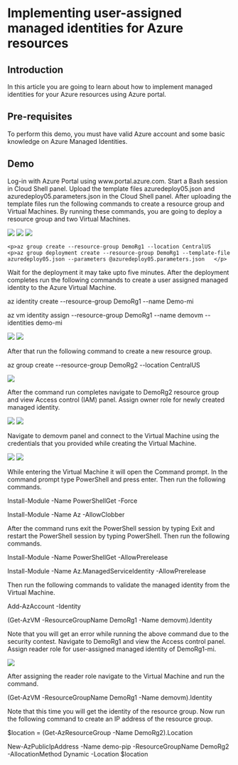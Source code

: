 <h1>Implementing user-assigned managed identities for Azure resources</h1>

<h2>Introduction</h2>
<p>In this article you are going to learn about how to implement managed identities for your Azure resources using Azure portal.</p>

<h2>Pre-requisites</h2>
<p>To perform this demo, you must have valid Azure account and some basic knowledge on Azure Managed Identities.</p>

<h2>Demo</h2>
<p>Log-in with Azure Portal using www.portal.azure.com. Start a Bash session in Cloud Shell panel. Upload the template files azuredeploy05.json and azuredeploy05.parameters.json in the Cloud Shell panel. After uploading the template files run the following commands to create a resource group and Virtual Machines. By running these commands, you are going to deploy a resource group and two Virtual Machines.</p>
<img src="https://codesizzlergit.blob.core.windows.net/az300-005/01.jpg"/>
<img src="https://codesizzlergit.blob.core.windows.net/az300-005/02.jpg"/>
<img src="https://codesizzlergit.blob.core.windows.net/az300-005/03.jpg"/>

	<p>az group create --resource-group DemoRg1 --location CentralUS
	<p>az group deployment create --resource-group DemoRg1 --template-file azuredeploy05.json --parameters @azuredeploy05.parameters.json	</p>
<p>Wait for the deployment it may take upto five minutes. After the deployment completes run the following commands to create a user assigned managed identity to the Azure Virtual Machine.</p>
	<p>az identity create --resource-group DemoRg1 --name Demo-mi	</p>
	<p>az vm identity assign --resource-group DemoRg1 --name demovm --identities demo-mi	</p>
<img src="https://codesizzlergit.blob.core.windows.net/az300-005/04.jpg"/>
<img src="https://codesizzlergit.blob.core.windows.net/az300-005/05.jpg"/>
<p>After that run the following command to create a new resource group.</p>
	<p>az group create --resource-group DemoRg2 --location CentralUS	</p>
<img src="https://codesizzlergit.blob.core.windows.net/az300-005/06.jpg"/>
<p>After the command run completes navigate to DemoRg2 resource group and view Access control (IAM) panel. Assign owner role for newly created managed identity.</p>
<img src="https://codesizzlergit.blob.core.windows.net/az300-005/07.jpg"/>
<img src="https://codesizzlergit.blob.core.windows.net/az300-005/08.jpg"/>
<p>Navigate to demovm panel and connect to the Virtual Machine using the credentials that you provided while creating the Virtual Machine.</p>
<img src="https://codesizzlergit.blob.core.windows.net/az300-005/09.jpg"/>
<img src="https://codesizzlergit.blob.core.windows.net/az300-005/10.jpg"/>
<p>While entering the Virtual Machine it will open the Command prompt. In the command prompt type PowerShell and press enter. Then run the following commands.</p>
	<p>Install-Module -Name PowerShellGet -Force	</p>
	<p>Install-Module -Name Az -AllowClobber	</p>
<p>After the command runs exit the PowerShell session by typing Exit and restart the PowerShell session by typing PowerShell. Then run the following commands.</p>
	<p>Install-Module -Name PowerShellGet -AllowPrerelease	</p>
	<p>Install-Module -Name Az.ManagedServiceIdentity -AllowPrerelease	</p>
<p>Then run the following commands to validate the managed identity from the Virtual Machine.</p>
	<p>Add-AzAccount -Identity	</p>
	<p>(Get-AzVM -ResourceGroupName DemoRg1 -Name demovm).Identity	</p>
<p>Note that you will get an error while running the above command due to the security contest. Navigate to DemoRg1 and view the Access control panel. Assign reader role for user-assigned managed identity of DemoRg1-mi.</p>
<img src="https://codesizzlergit.blob.core.windows.net/az300-005/11.jpg"/>
<p>After assigning the reader role navigate to the Virtual Machine and run the command.</p>
	<p>(Get-AzVM -ResourceGroupName DemoRg1 -Name demovm).Identity	</p>
<p>Note that this time you will get the identity of the resource group. Now run the following command to create an IP address of the resource group.</p>
	<p>$location = (Get-AzResourceGroup -Name DemoRg2).Location	</p>
	<p>New-AzPublicIpAddress -Name demo-pip -ResourceGroupName DemoRg2 -AllocationMethod Dynamic -Location $location	</p>

